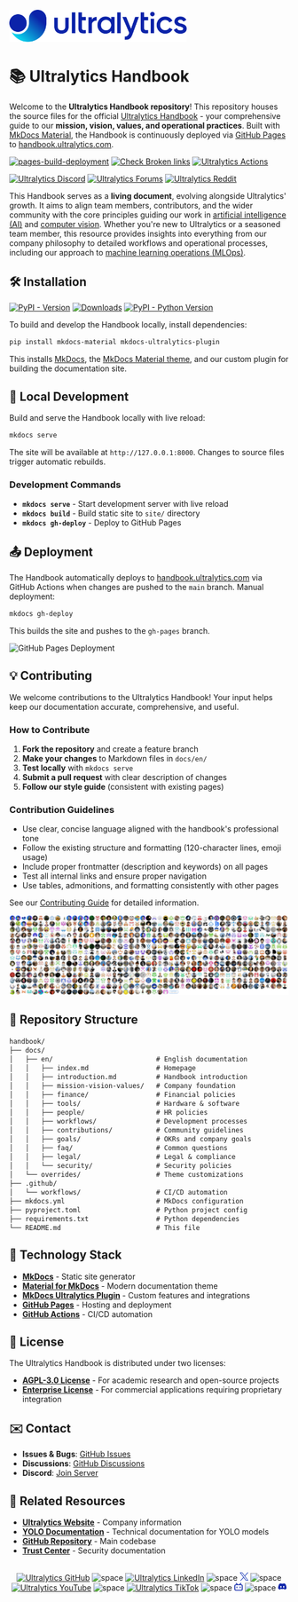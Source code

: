<a href="https://www.ultralytics.com/"><img src="https://raw.githubusercontent.com/ultralytics/assets/main/logo/Ultralytics_Logotype_Original.svg" width="320" alt="Ultralytics logo"></a>

# 📚 Ultralytics Handbook

Welcome to the **Ultralytics Handbook repository**! This repository houses the source files for the official [Ultralytics Handbook](https://handbook.ultralytics.com/) - your comprehensive guide to our **mission, vision, values, and operational practices**. Built with [MkDocs Material](https://squidfunk.github.io/mkdocs-material/), the Handbook is continuously deployed via [GitHub Pages](https://pages.github.com/) to [handbook.ultralytics.com](https://handbook.ultralytics.com/).

[![pages-build-deployment](https://github.com/ultralytics/handbook/actions/workflows/pages/pages-build-deployment/badge.svg)](https://github.com/ultralytics/handbook/actions/workflows/pages/pages-build-deployment)
[![Check Broken links](https://github.com/ultralytics/handbook/actions/workflows/links.yml/badge.svg)](https://github.com/ultralytics/handbook/actions/workflows/links.yml)
[![Ultralytics Actions](https://github.com/ultralytics/handbook/actions/workflows/format.yml/badge.svg)](https://github.com/ultralytics/handbook/actions/workflows/format.yml)

[![Ultralytics Discord](https://img.shields.io/discord/1089800235347353640?logo=discord&logoColor=white&label=Discord&color=blue)](https://discord.com/invite/ultralytics)
[![Ultralytics Forums](https://img.shields.io/discourse/users?server=https%3A%2F%2Fcommunity.ultralytics.com&logo=discourse&label=Forums&color=blue)](https://community.ultralytics.com/)
[![Ultralytics Reddit](https://img.shields.io/reddit/subreddit-subscribers/ultralytics?style=flat&logo=reddit&logoColor=white&label=Reddit&color=blue)](https://reddit.com/r/ultralytics)

This Handbook serves as a **living document**, evolving alongside Ultralytics' growth. It aims to align team members, contributors, and the wider community with the core principles guiding our work in [artificial intelligence (AI)](https://www.ultralytics.com/glossary/artificial-intelligence-ai) and [computer vision](https://www.ultralytics.com/glossary/computer-vision-cv). Whether you're new to Ultralytics or a seasoned team member, this resource provides insights into everything from our company philosophy to detailed workflows and operational processes, including our approach to [machine learning operations (MLOps)](https://www.ultralytics.com/glossary/machine-learning-operations-mlops).

## 🛠️ Installation

[![PyPI - Version](https://img.shields.io/pypi/v/ultralytics?logo=pypi&logoColor=white)](https://pypi.org/project/ultralytics/)
[![Downloads](https://static.pepy.tech/badge/ultralytics)](https://clickpy.clickhouse.com/dashboard/ultralytics)
[![PyPI - Python Version](https://img.shields.io/pypi/pyversions/ultralytics?logo=python&logoColor=gold)](https://pypi.org/project/ultralytics/)

To build and develop the Handbook locally, install dependencies:

```bash
pip install mkdocs-material mkdocs-ultralytics-plugin
```

This installs [MkDocs](https://www.mkdocs.org/), the [MkDocs Material theme](https://squidfunk.github.io/mkdocs-material/), and our custom plugin for building the documentation site.

## 🚀 Local Development

Build and serve the Handbook locally with live reload:

```bash
mkdocs serve
```

The site will be available at `http://127.0.0.1:8000`. Changes to source files trigger automatic rebuilds.

### Development Commands

- **`mkdocs serve`** - Start development server with live reload
- **`mkdocs build`** - Build static site to `site/` directory
- **`mkdocs gh-deploy`** - Deploy to GitHub Pages

## 📤 Deployment

The Handbook automatically deploys to [handbook.ultralytics.com](https://handbook.ultralytics.com/) via GitHub Actions when changes are pushed to the `main` branch. Manual deployment:

```bash
mkdocs gh-deploy
```

This builds the site and pushes to the `gh-pages` branch.

![GitHub Pages Deployment](https://user-images.githubusercontent.com/26833433/210150206-9e86dcd7-10af-43e4-9eb2-9518b3799eac.png)

## 💡 Contributing

We welcome contributions to the Ultralytics Handbook! Your input helps keep our documentation accurate, comprehensive, and useful. 

### How to Contribute

1. **Fork the repository** and create a feature branch
2. **Make your changes** to Markdown files in `docs/en/`
3. **Test locally** with `mkdocs serve`
4. **Submit a pull request** with clear description of changes
5. **Follow our style guide** (consistent with existing pages)

### Contribution Guidelines

- Use clear, concise language aligned with the handbook's professional tone
- Follow the existing structure and formatting (120-character lines, emoji usage)
- Include proper frontmatter (description and keywords) on all pages
- Test all internal links and ensure proper navigation
- Use tables, admonitions, and formatting consistently with other pages

See our [Contributing Guide](https://docs.ultralytics.com/help/contributing/) for detailed information.

[![Ultralytics open-source contributors](https://raw.githubusercontent.com/ultralytics/assets/main/im/image-contributors.png)](https://github.com/ultralytics/ultralytics/graphs/contributors)

## 📂 Repository Structure

```
handbook/
├── docs/
│   ├── en/                          # English documentation
│   │   ├── index.md                 # Homepage
│   │   ├── introduction.md          # Handbook introduction
│   │   ├── mission-vision-values/   # Company foundation
│   │   ├── finance/                 # Financial policies
│   │   ├── tools/                   # Hardware & software
│   │   ├── people/                  # HR policies
│   │   ├── workflows/               # Development processes
│   │   ├── contributions/           # Community guidelines
│   │   ├── goals/                   # OKRs and company goals
│   │   ├── faq/                     # Common questions
│   │   ├── legal/                   # Legal & compliance
│   │   └── security/                # Security policies
│   └── overrides/                   # Theme customizations
├── .github/
│   └── workflows/                   # CI/CD automation
├── mkdocs.yml                       # MkDocs configuration
├── pyproject.toml                   # Python project config
├── requirements.txt                 # Python dependencies
└── README.md                        # This file
```

## 🧰 Technology Stack

- **[MkDocs](https://www.mkdocs.org/)** - Static site generator
- **[Material for MkDocs](https://squidfunk.github.io/mkdocs-material/)** - Modern documentation theme
- **[MkDocs Ultralytics Plugin](https://github.com/ultralytics/mkdocs-ultralytics-plugin)** - Custom features and integrations
- **[GitHub Pages](https://pages.github.com/)** - Hosting and deployment
- **[GitHub Actions](https://github.com/features/actions)** - CI/CD automation

## 📜 License

The Ultralytics Handbook is distributed under two licenses:

- **[AGPL-3.0 License](https://github.com/ultralytics/handbook/blob/main/LICENSE)** - For academic research and open-source projects
- **[Enterprise License](https://www.ultralytics.com/license)** - For commercial applications requiring proprietary integration

## ✉️ Contact

- **Issues & Bugs**: [GitHub Issues](https://github.com/ultralytics/handbook/issues)
- **Discussions**: [GitHub Discussions](https://github.com/ultralytics/handbook/discussions)
- **Discord**: [Join Server](https://discord.com/invite/ultralytics)

## 🔗 Related Resources

- **[Ultralytics Website](https://www.ultralytics.com/)** - Company information
- **[YOLO Documentation](https://docs.ultralytics.com/)** - Technical documentation for YOLO models
- **[GitHub Repository](https://github.com/ultralytics/ultralytics)** - Main codebase
- **[Trust Center](https://trust.ultralytics.com/)** - Security documentation

<br>
<div align="center">
  <a href="https://github.com/ultralytics"><img src="https://github.com/ultralytics/assets/raw/main/social/logo-social-github.png" width="3%" alt="Ultralytics GitHub"></a>
  <img src="https://github.com/ultralytics/assets/raw/main/social/logo-transparent.png" width="3%" alt="space">
  <a href="https://www.linkedin.com/company/ultralytics/"><img src="https://github.com/ultralytics/assets/raw/main/social/logo-social-linkedin.png" width="3%" alt="Ultralytics LinkedIn"></a>
  <img src="https://github.com/ultralytics/assets/raw/main/social/logo-transparent.png" width="3%" alt="space">
  <a href="https://twitter.com/ultralytics"><img src="https://github.com/ultralytics/assets/raw/main/social/logo-social-twitter.png" width="3%" alt="Ultralytics Twitter"></a>
  <img src="https://github.com/ultralytics/assets/raw/main/social/logo-transparent.png" width="3%" alt="space">
  <a href="https://youtube.com/ultralytics?sub_confirmation=1"><img src="https://github.com/ultralytics/assets/raw/main/social/logo-social-youtube.png" width="3%" alt="Ultralytics YouTube"></a>
  <img src="https://github.com/ultralytics/assets/raw/main/social/logo-transparent.png" width="3%" alt="space">
  <a href="https://www.tiktok.com/@ultralytics"><img src="https://github.com/ultralytics/assets/raw/main/social/logo-social-tiktok.png" width="3%" alt="Ultralytics TikTok"></a>
  <img src="https://github.com/ultralytics/assets/raw/main/social/logo-transparent.png" width="3%" alt="space">
  <a href="https://ultralytics.com/bilibili"><img src="https://github.com/ultralytics/assets/raw/main/social/logo-social-bilibili.png" width="3%" alt="Ultralytics BiliBili"></a>
  <img src="https://github.com/ultralytics/assets/raw/main/social/logo-transparent.png" width="3%" alt="space">
  <a href="https://discord.com/invite/ultralytics"><img src="https://github.com/ultralytics/assets/raw/main/social/logo-social-discord.png" width="3%" alt="Ultralytics Discord"></a>
</div>
